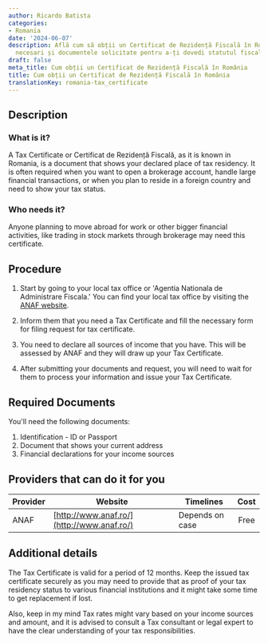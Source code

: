 ```yaml
---
author: Ricardo Batista
categories:
- Romania
date: '2024-06-07'
description: Află cum să obții un Certificat de Rezidență Fiscală în România, pașii
  necesari și documentele solicitate pentru a-ți dovedi statutul fiscal.
draft: false
meta_title: Cum obții un Certificat de Rezidență Fiscală în România
title: Cum obții un Certificat de Rezidență Fiscală în România
translationKey: romania-tax_certificate
---
```



## Description

### What is it?
A Tax Certificate or Certificat de Rezidență Fiscală, as it is known in Romania, is a document that shows your declared place of tax residency. It is often required when you want to open a brokerage account, handle large financial transactions, or when you plan to reside in a foreign country and need to show your tax status.

### Who needs it?
Anyone planning to move abroad for work or other bigger financial activities, like trading in stock markets through brokerage may need this certificate. 

## Procedure

1. Start by going to your local tax office or 'Agentia Nationala de Administrare Fiscala.' You can find your local tax office by visiting the [ANAF website](http://www.anaf.ro/).

2. Inform them that you need a Tax Certificate and fill the necessary form for filing request for tax certificate.

3. You need to declare all sources of income that you have. This will be assessed by ANAF and they will draw up your Tax Certificate.

4. After submitting your documents and request, you will need to wait for them to process your information and issue your Tax Certificate.

## Required Documents

You'll need the following documents:

1. Identification - ID or Passport
2. Document that shows your current address
3. Financial declarations for your income sources

## Providers that can do it for you

| Provider        |     Website                     |     Timelines        |       Cost         |
| --------------- | -------------------- |  ------------- | :-------------:| 
| ANAF                 |  [http://www.anaf.ro/](http://www.anaf.ro/) |      Depends on case |        Free       |

## Additional details
The Tax Certificate is valid for a period of 12 months. Keep the issued tax certificate securely as you may need to provide that as proof of your tax residency status to various financial institutions and it might take some time to get replacement if lost.

Also, keep in my mind Tax rates might vary based on your income sources and amount, and it is advised to consult a Tax consultant or legal expert to have the clear understanding of your tax responsibilities.